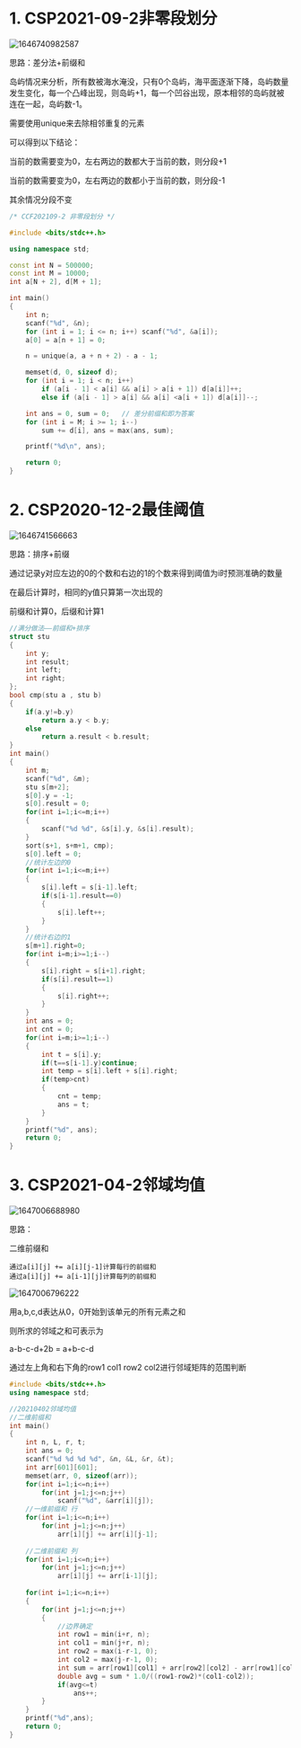 # 1. CSP2021-09-2非零段划分

![1646740982587](C:\Users\Eddie\AppData\Roaming\Typora\typora-user-images\1646740982587.png)

思路：差分法+前缀和

岛屿情况来分析，所有数被海水淹没，只有0个岛屿，海平面逐渐下降，岛屿数量发生变化，每一个凸峰出现，则岛屿+1，每一个凹谷出现，原本相邻的岛屿就被连在一起，岛屿数-1。

需要使用unique来去除相邻重复的元素

可以得到以下结论：

当前的数需要变为0，左右两边的数都大于当前的数，则分段+1

当前的数需要变为0，左右两边的数都小于当前的数，则分段-1

其余情况分段不变

```cpp
/* CCF202109-2 非零段划分 */

#include <bits/stdc++.h>

using namespace std;

const int N = 500000;
const int M = 10000;
int a[N + 2], d[M + 1];

int main()
{
    int n;
    scanf("%d", &n);
    for (int i = 1; i <= n; i++) scanf("%d", &a[i]);
    a[0] = a[n + 1] = 0;

    n = unique(a, a + n + 2) - a - 1;

    memset(d, 0, sizeof d);
    for (int i = 1; i < n; i++)
        if (a[i - 1] < a[i] && a[i] > a[i + 1]) d[a[i]]++;
        else if (a[i - 1] > a[i] && a[i] <a[i + 1]) d[a[i]]--;

    int ans = 0, sum = 0;   // 差分前缀和即为答案
    for (int i = M; i >= 1; i--)
        sum += d[i], ans = max(ans, sum);

    printf("%d\n", ans);

    return 0;
}

```

# 2. CSP2020-12-2最佳阈值

![1646741566663](C:\Users\Eddie\AppData\Roaming\Typora\typora-user-images\1646741566663.png)

思路：排序+前缀

通过记录y对应左边的0的个数和右边的1的个数来得到阈值为i时预测准确的数量

在最后计算时，相同的y值只算第一次出现的

前缀和计算0，后缀和计算1

```cpp
//满分做法——前缀和+排序
struct stu
{
    int y;
    int result;
    int left;
    int right;
};
bool cmp(stu a , stu b)
{
    if(a.y!=b.y)
        return a.y < b.y;
    else
        return a.result < b.result;
}
int main()
{
    int m;
    scanf("%d", &m);
    stu s[m+2];
    s[0].y = -1;
    s[0].result = 0;
    for(int i=1;i<=m;i++)
    {
        scanf("%d %d", &s[i].y, &s[i].result);
    }
    sort(s+1, s+m+1, cmp);
    s[0].left = 0;
    //统计左边的0
    for(int i=1;i<=m;i++)
    {
        s[i].left = s[i-1].left;
        if(s[i-1].result==0)
        {
            s[i].left++;
        }
    }
    //统计右边的1
    s[m+1].right=0;
    for(int i=m;i>=1;i--)
    {
        s[i].right = s[i+1].right;
        if(s[i].result==1)
        {
            s[i].right++;
        }
    }
    int ans = 0;
    int cnt = 0;
    for(int i=m;i>=1;i--)
    {
        int t = s[i].y;
        if(t==s[i-1].y)continue;
        int temp = s[i].left + s[i].right;
        if(temp>cnt)
        {
            cnt = temp;
            ans = t;
        }
    }
    printf("%d", ans);
    return 0;
}
```



# 3. CSP2021-04-2邻域均值

![1647006688980](C:\Users\Eddie\AppData\Roaming\Typora\typora-user-images\1647006688980.png)

思路：

二维前缀和

```
通过a[i][j] += a[i][j-1]计算每行的前缀和
通过a[i][j] += a[i-1][j]计算每列的前缀和
```

![1647006796222](C:\Users\Eddie\AppData\Roaming\Typora\typora-user-images\1647006796222.png)

用a,b,c,d表达从0，0开始到该单元的所有元素之和

则所求的邻域之和可表示为

a-b-c-d+2b = a+b-c-d

通过左上角和右下角的row1 col1 row2 col2进行邻域矩阵的范围判断

```cpp
#include <bits/stdc++.h>
using namespace std;

//20210402邻域均值
//二维前缀和
int main()
{
    int n, L, r, t;
    int ans = 0;
    scanf("%d %d %d %d", &n, &L, &r, &t);
    int arr[601][601];
    memset(arr, 0, sizeof(arr));
    for(int i=1;i<=n;i++)
        for(int j=1;j<=n;j++)
            scanf("%d", &arr[i][j]);
    //一维前缀和 行
    for(int i=1;i<=n;i++)
        for(int j=1;j<=n;j++)
            arr[i][j] += arr[i][j-1];
    
    //二维前缀和 列
    for(int i=1;i<=n;i++)
        for(int j=1;j<=n;j++)
            arr[i][j] += arr[i-1][j];
    
    for(int i=1;i<=n;i++)
    {
        for(int j=1;j<=n;j++)
        {
            //边界确定
            int row1 = min(i+r, n);
            int col1 = min(j+r, n);
            int row2 = max(i-r-1, 0);
            int col2 = max(j-r-1, 0);
            int sum = arr[row1][col1] + arr[row2][col2] - arr[row1][col2] - arr[row2][col1];
            double avg = sum * 1.0/((row1-row2)*(col1-col2));
            if(avg<=t)
                ans++;
        }
    }
    printf("%d",ans);
    return 0;
}
```

